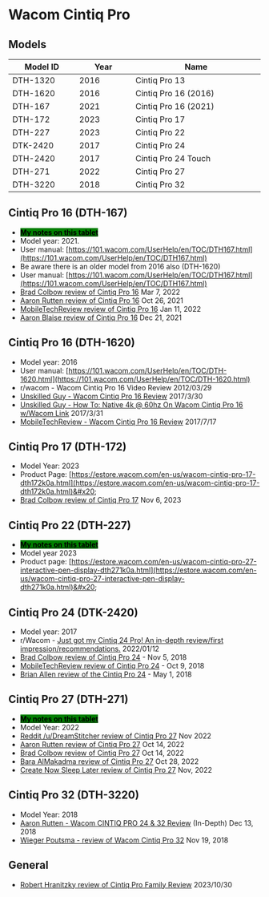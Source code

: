 # Wacom Cintiq Pro

## Models

<table><thead><tr><th width="131">Model ID</th><th width="107.39344262295083">Year</th><th width="279">Name</th></tr></thead><tbody><tr><td>DTH-1320</td><td>2016</td><td>Cintiq Pro 13</td></tr><tr><td>DTH-1620</td><td>2016</td><td>Cintiq Pro 16 (2016)</td></tr><tr><td>DTH-167</td><td>2021</td><td>Cintiq Pro 16 (2021)</td></tr><tr><td>DTH-172</td><td>2023</td><td>Cintiq Pro 17</td></tr><tr><td>DTH-227</td><td>2023</td><td>Cintiq Pro 22</td></tr><tr><td>DTK-2420</td><td>2017</td><td>Cintiq Pro 24</td></tr><tr><td>DTH-2420</td><td>2017</td><td>Cintiq Pro 24 Touch</td></tr><tr><td>DTH-271</td><td>2022</td><td>Cintiq Pro 27</td></tr><tr><td>DTH-3220</td><td>2018</td><td>Cintiq Pro 32</td></tr></tbody></table>

## Cintiq Pro 16 (DTH-167)&#x20;

* [<mark style="background-color:green;">**My notes on this tablet**</mark>](7p-notes-wacom-dth-167.md)
* Model year: 2021.&#x20;
* User manual: [https://101.wacom.com/UserHelp/en/TOC/DTH167.html](https://101.wacom.com/UserHelp/en/TOC/DTH167.html)
* Be aware there is an older model from 2016 also (DTH-1620)
* User manual: [https://101.wacom.com/UserHelp/en/TOC/DTH167.html](https://101.wacom.com/UserHelp/en/TOC/DTH167.html) &#x20;
* [Brad Colbow review of Cintiq Pro 16](https://www.youtube.com/watch?v=0B8cNzyO4bs) Mar 7, 2022
* [Aaron Rutten review of Cintiq Pro 16](https://www.youtube.com/watch?v=v9pWwWE\_vRM) Oct 26, 2021
* [MobileTechReview review of Cintiq Pro 16](https://www.youtube.com/watch?v=IU-QOOB2AsU) Jan 11, 2022
* [Aaron Blaise review of Cintiq Pro 16](https://www.youtube.com/watch?v=oROcuvimy18) Dec 21, 2021

## Cintiq Pro 16 (DTH-1620)

* Model year: 2016
* User manual: [https://101.wacom.com/UserHelp/en/TOC/DTH-1620.html](https://101.wacom.com/UserHelp/en/TOC/DTH-1620.html)
* r/wacom - Wacom Cintiq Pro 16 Video Review 2012/03/29
* [Unskilled Guy - Wacom Cintiq Pro 16 Review](https://www.youtube.com/watch?v=JQxsD\_EfGAE) 2017/3/30
* [Unskilled Guy - How To: Native 4k @ 60hz On Wacom Cintiq Pro 16 w/Wacom Link](https://www.youtube.com/watch?v=emQS0UlcmOs) 2017/3/31&#x20;
* [MobileTechReview - Wacom Cintiq Pro 16 Review](https://www.youtube.com/watch?v=g4RMx17npmU) 2017/7/17

## Cintiq Pro 17 (DTH-172)

* Model Year: 2023
* Product Page: [https://estore.wacom.com/en-us/wacom-cintiq-pro-17-dth172k0a.html](https://estore.wacom.com/en-us/wacom-cintiq-pro-17-dth172k0a.html)&#x20;
* [Brad Colbow review of Cintiq Pro 17](https://www.youtube.com/watch?v=JBn727A9pAc) Nov 6, 2023

## Cintiq Pro 22 (DTH-227)

* [<mark style="background-color:green;">**My notes on this tablet**</mark>](7p-notes-wacom-dth-227.md) &#x20;
* Model year 2023
* Product page: [https://estore.wacom.com/en-us/wacom-cintiq-pro-27-interactive-pen-display-dth271k0a.html](https://estore.wacom.com/en-us/wacom-cintiq-pro-27-interactive-pen-display-dth271k0a.html)&#x20;

## Cintiq Pro 24 (DTK-2420)

* Model year: 2017
* r/Wacom - [Just got my Cintiq 24 Pro! An in-depth review/first impression/recommendations.](https://www.reddit.com/r/wacom/comments/s2cum8/just\_got\_my\_cintiq\_24\_pro\_an\_indepth\_reviewfirst/) 2022/01/12
* [Brad Colbow review of Cintiq Pro 24](https://www.youtube.com/watch?v=BjzYm\_o9qXw) - Nov 5, 2018
* [MobileTechReview review of Cintiq Pro 24](https://www.youtube.com/watch?v=YVCFkutFwvE) - Oct 9, 2018
* [Brian Allen review of the Cintiq Pro 24](https://www.youtube.com/watch?v=ERza2YeJTLw) - May 1, 2018

## Cintiq Pro 27 (DTH-271)

* [<mark style="background-color:green;">**My notes on this tablet**</mark>](7p-notes-wacom-dth-271.md)
* Model Year: 2022
* [Reddit /u/DreamStitcher review of Cintiq Pro 27](https://www.reddit.com/r/wacom/comments/ytzpgr/cintiq\_pro\_27\_honest\_review/) Nov 2022
* [Aaron Rutten review of Cintiq Pro 27](https://youtu.be/LybW8WZBrrg) Oct 14, 2022
* [Brad Colbow review of Cintiq Pro 27](https://youtu.be/x59b4nR3Y3E) Oct 14, 2022
* [Bara AlMakadma review of Cintiq Pro 27](https://youtu.be/gKRxy3Yjjoo) Oct 28, 2022
* [Create Now Sleep Later review of Cintiq Pro 27](https://www.youtube.com/watch?v=biol42fF0a0) Nov, 2022

## Cintiq Pro 32 (DTH-3220)

* Model Year: 2018
* [Aaron Rutten - Wacom CINTIQ PRO 24 & 32 Review](https://www.youtube.com/watch?v=lvSeRhrUcCY) (In-Depth) Dec 13, 2018
* [Wieger Poutsma - review of Wacom Cintiq Pro 32](https://www.youtube.com/watch?v=GgYu9zXD8Gk) Nov 19, 2018

## General

* [Robert Hranitzky review of Cintiq Pro Family Review](https://www.youtube.com/watch?v=Hwf68FwFVQU) 2023/10/30
